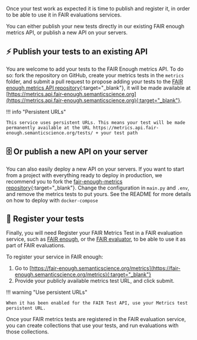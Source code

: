 Once your test work as expected it is time to publish and register it, in order to be able to use it in FAIR evaluations services.

You can either publish your new tests directly in our existing FAIR enough metrics API, or publish a new API on your servers.

## ⚡️ Publish your  tests to an existing API

You are welcome to add your tests to the FAIR Enough metrics API. To do so: fork the repository on GitHub, create your metrics tests in the `metrics` folder, and submit a pull request to propose adding your tests to the [FAIR enough metrics API repository](https://github.com/MaastrichtU-IDS/fair-enough-metrics){:target="_blank"}, it will be made available at [https://metrics.api.fair-enough.semanticscience.org](https://metrics.api.fair-enough.semanticscience.org){:target="_blank"}.

!!! info "Persistent URLs"

	This service uses persistent URLs. This means your test will be made permanently available at the URL https://metrics.api.fair-enough.semanticscience.org/tests/ + your test path


## 🗄️ Or publish a new API on your server

You can also easily deploy a new API on your servers. If you want to start from a project with everything ready to deploy in production, we recommend you to fork the [fair-enough-metrics repository](https://github.com/MaastrichtU-IDS/fair-enough-metrics){:target="_blank"}. Change the configuration in `main.py` and `.env`, and remove the metrics tests to put yours. See the README for more details  on how to deploy with `docker-compose`


## 📍 Register your tests

Finally, you will need Register your FAIR Metrics Test in a FAIR evaluation service,  such as [FAIR enough](https://fair-enough.semanticscience.org), or the [FAIR evaluator](https://fairsharing.github.io/FAIR-Evaluator-FrontEnd/),  to be able to use it as part of FAIR evaluations.

To register your service in FAIR enough:

1. Go to [https://fair-enough.semanticscience.org/metrics](https://fair-enough.semanticscience.org/metrics){:target="_blank"}
3. Provide your publicly available metrics test URL, and click submit.


!!! warning "Use persistent URLs"

	When it has been enabled for the FAIR Test API, use your Metrics test persistent URL.

Once your FAIR metrics tests are registered in the FAIR evaluation service, you can create collections that use your tests, and run evaluations with those collections.